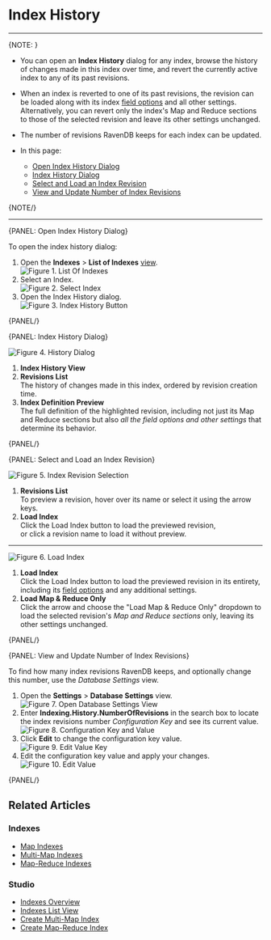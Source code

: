 ﻿# Index History
---

{NOTE: }

* You can open an **Index History** dialog for any index, browse the history of 
  changes made in this index over time, and revert the currently active index to any 
  of its past revisions.  

* When an index is reverted to one of its past revisions, the revision can be loaded 
  along with its index [field options](../../../studio/database/indexes/create-map-index#index-field-options) 
  and all other settings.  
  Alternatively, you can revert only the index's Map and Reduce sections to those of 
  the selected revision and leave its other settings unchanged.  

* The number of revisions RavenDB keeps for each index can be updated.  

* In this page:  
  * [Open Index History Dialog](../../../studio/database/indexes/index-history#open-index-history-dialog)  
  * [Index History Dialog](../../../studio/database/indexes/index-history#index-history-dialog)  
  * [Select and Load an Index Revision](../../../studio/database/indexes/index-history#select-and-load-an-index-revision)  
  * [View and Update Number of Index Revisions](../../../studio/database/indexes/index-history#view-and-update-number-of-index-revisions)  

{NOTE/}

---

{PANEL: Open Index History Dialog}

To open the index history dialog:  

1. Open the **Indexes** > **List of Indexes** [view](../../../studio/database/indexes/indexes-list-view).  
   ![Figure 1. List Of Indexes](images/index-history-01-list-of-indexes.png "Figure 1. List Of Indexes")
2. Select an Index.  
   ![Figure 2. Select Index](images/index-history-02-select-index.png "Figure 2. Select Index")
3. Open the Index History dialog.  
   ![Figure 3. Index History Button](images/index-history-03-index-history-button.png "Figure 3. Index History Button")

{PANEL/}

{PANEL: Index History Dialog}

![Figure 4. History Dialog](images/index-history-04-history-view.png "Figure 4. History Dialog")

1. **Index History View**  
2. **Revisions List**  
   The history of changes made in this index, ordered by revision creation time.  
3. **Index Definition Preview**  
   The full definition of the highlighted revision, including not just its Map and 
   Reduce sections but also *all the field options and other settings* that determine 
   its behavior.  

{PANEL/}

{PANEL: Select and Load an Index Revision}

![Figure 5. Index Revision Selection](images/index-history-05-index-revision-selection.png "Figure 5. Index Revision Selection")

1. **Revisions List**  
   To preview a revision, hover over its name or select it using the arrow keys.  
2. **Load Index**  
   Click the Load Index button to load the previewed revision,  
   or click a revision name to load it without preview.  

---

![Figure 6. Load Index](images/index-history-06-load-map-and-reduce-only.png "Figure 6. Load Index")

1. **Load Index**  
   Click the Load Index button to load the previewed revision in its entirety, 
   including its [field options](../../../studio/database/indexes/create-map-index#index-field-options) 
   and any additional settings.  
2. **Load Map & Reduce Only**  
   Click the arrow and choose the "Load Map & Reduce Only" dropdown to load the selected 
   revision's *Map and Reduce sections* only, leaving its other settings unchanged.  

{PANEL/}

{PANEL: View and Update Number of Index Revisions}

To find how many index revisions RavenDB keeps, and optionally 
change this number, use the *Database Settings* view.  

1. Open the **Settings** > **Database Settings** view.  
   ![Figure 7. Open Database Settings View](images/index-history-07-open-database-settings-view.png "Figure 7. Open Database Settings View")
2. Enter **Indexing.History.NumberOfRevisions** in the search box to locate the 
   index revisions number *Configuration Key* and see its current value.  
   ![Figure 8. Configuration Key and Value](images/index-history-08-configuration-key-and-value.png "Figure 8. Configuration Key and Value")
3. Click **Edit** to change the configuration key value.  
   ![Figure 9. Edit Value Key](images/index-history-09-edit-value-key.png "Figure 9. Edit Value Key")
4. Edit the configuration key value and apply your changes.  
   ![Figure 10. Edit Value](images/index-history-10-edit-value.png "Figure 10. Edit Value")

{PANEL/}


## Related Articles

### Indexes

- [Map Indexes](../../../indexes/map-indexes)
- [Multi-Map Indexes](../../../indexes/multi-map-indexes)
- [Map-Reduce Indexes](../../../indexes/map-reduce-indexes)

### Studio

- [Indexes Overview](../../../studio/database/indexes/indexes-overview)
- [Indexes List View](../../../studio/database/indexes/indexes-list-view)
- [Create Multi-Map Index](../../../studio/database/indexes/create-multi-map-index)
- [Create Map-Reduce Index](../../../studio/database/indexes/create-map-reduce-index)

